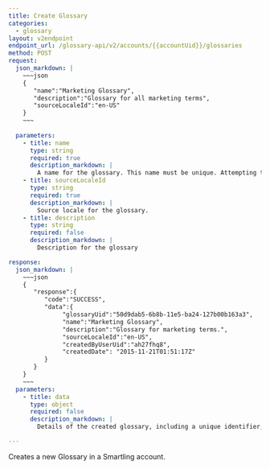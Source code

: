 ```yaml
---
title: Create Glossary
categories:
  - glossary
layout: v2endpoint
endpoint_url: /glossary-api/v2/accounts/{{accountUid}}/glossaries
method: POST
request:
  json_markdown: |
    ~~~json
    {
       "name":"Marketing Glossary",
       "description":"Glossary for all marketing terms",
       "sourceLocaleId":"en-US"
    }
    ~~~
    
  parameters:
    - title: name
      type: string
      required: true
      description_markdown: |
        A name for the glossary. This name must be unique. Attempting to use a name already in use in the account will return an error.
    - title: sourceLocaleId
      type: string
      required: true
      description_markdown: |
        Source locale for the glossary. 
    - title: description
      type: string
      required: false
      description_markdown: |
        Description for the glossary

response:
  json_markdown: |
    ~~~json
    {
       "response":{
          "code":"SUCCESS",
          "data":{
               "glossaryUid":"50d9dab5-6b8b-11e5-ba24-127b00b163a3",
               "name":"Marketing Glossary",
               "description":"Glossary for marketing terms.",
               "sourceLocaleId":"en-US",
               "createdByUserUid":"ah27fhq8",
               "createdDate": "2015-11-21T01:51:17Z"
          }
       }
    }
    ~~~
  parameters:
    - title: data
      type: object
      required: false
      description_markdown: |
        Details of the created glossary, including a unique identifier, glossary name, description, source locale, created date and an ID for the user who created the glossary.

---
```


Creates a new Glossary in a Smartling account.
